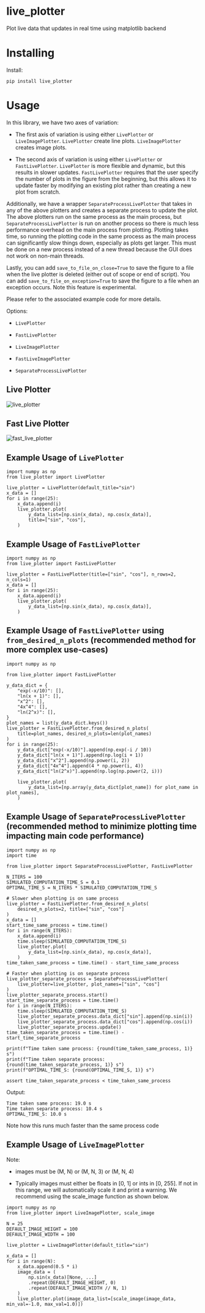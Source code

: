 # live_plotter

Plot live data that updates in real time using matplotlib backend

# Installing

Install:

```
pip install live_plotter
```

# Usage

In this library, we have two axes of variation:

* The first axis of variation is using either `LivePlotter` or `LiveImagePlotter`. `LivePlotter` create line plots. `LiveImagePlotter` creates image plots.

* The second axis of variation is using either `LivePlotter` or `FastLivePlotter`. `LivePlotter` is more flexible and dynamic, but this results in slower updates. `FastLivePlotter` requires that the user specify the number of plots in the figure from the beginning, but this allows it to update faster by modifying an existing plot rather than creating a new plot from scratch.

Additionally, we have a wrapper `SeparateProcessLivePlotter` that takes in any of the above plotters and creates a separate process to update the plot. The above plotters run on the same process as the main process, but `SeparateProcessLivePlotter` is run on another process so there is much less performance overhead on the main process from plotting. Plotting takes time, so running the plotting code in the same process as the main process can significantly slow things down, especially as plots get larger. This must be done on a new process instead of a new thread because the GUI does not work on non-main threads.

Lastly, you can add `save_to_file_on_close=True` to save the figure to a file when the live plotter is deleted (either out of scope or end of script). You can add `save_to_file_on_exception=True` to save the figure to a file when an exception occurs. Note this feature is experimental.

Please refer to the associated example code for more details.

Options:

- `LivePlotter`

- `FastLivePlotter`

- `LiveImagePlotter`

- `FastLiveImagePlotter`

- `SeparateProcessLivePlotter`

## Live Plotter

![live_plotter](https://github.com/tylerlum/live_plotting/assets/26510814/919532a7-3d6d-47c2-b2e6-4aebb66d2591)

## Fast Live Plotter

![fast_live_plotter](https://github.com/tylerlum/live_plotting/assets/26510814/6c9c1647-e4b2-4589-ba91-ba3f5947843c)

## Example Usage of `LivePlotter`

```
import numpy as np
from live_plotter import LivePlotter

live_plotter = LivePlotter(default_title="sin")
x_data = []
for i in range(25):
    x_data.append(i)
    live_plotter.plot(
        y_data_list=[np.sin(x_data), np.cos(x_data)],
        title=["sin", "cos"],
    )
```

## Example Usage of `FastLivePlotter`

```
import numpy as np
from live_plotter import FastLivePlotter

live_plotter = FastLivePlotter(title=["sin", "cos"], n_rows=2, n_cols=1)
x_data = []
for i in range(25):
    x_data.append(i)
    live_plotter.plot(
        y_data_list=[np.sin(x_data), np.cos(x_data)],
    )
```

## Example Usage of `FastLivePlotter` using `from_desired_n_plots` (recommended method for more complex use-cases)

```
import numpy as np

from live_plotter import FastLivePlotter

y_data_dict = {
    "exp(-x/10)": [],
    "ln(x + 1)": [],
    "x^2": [],
    "4x^4": [],
    "ln(2^x)": [],
}
plot_names = list(y_data_dict.keys())
live_plotter = FastLivePlotter.from_desired_n_plots(
    title=plot_names, desired_n_plots=len(plot_names)
)
for i in range(25):
    y_data_dict["exp(-x/10)"].append(np.exp(-i / 10))
    y_data_dict["ln(x + 1)"].append(np.log(i + 1))
    y_data_dict["x^2"].append(np.power(i, 2))
    y_data_dict["4x^4"].append(4 * np.power(i, 4))
    y_data_dict["ln(2^x)"].append(np.log(np.power(2, i)))

    live_plotter.plot(
        y_data_list=[np.array(y_data_dict[plot_name]) for plot_name in plot_names],
    )
```

## Example Usage of `SeparateProcessLivePlotter` (recommended method to minimize plotting time impacting main code performance)

```
import numpy as np
import time

from live_plotter import SeparateProcessLivePlotter, FastLivePlotter

N_ITERS = 100
SIMULATED_COMPUTATION_TIME_S = 0.1
OPTIMAL_TIME_S = N_ITERS * SIMULATED_COMPUTATION_TIME_S

# Slower when plotting is on same process
live_plotter = FastLivePlotter.from_desired_n_plots(
    desired_n_plots=2, title=["sin", "cos"]
)
x_data = []
start_time_same_process = time.time()
for i in range(N_ITERS):
    x_data.append(i)
    time.sleep(SIMULATED_COMPUTATION_TIME_S)
    live_plotter.plot(
        y_data_list=[np.sin(x_data), np.cos(x_data)],
    )
time_taken_same_process = time.time() - start_time_same_process

# Faster when plotting is on separate process
live_plotter_separate_process = SeparateProcessLivePlotter(
    live_plotter=live_plotter, plot_names=["sin", "cos"]
)
live_plotter_separate_process.start()
start_time_separate_process = time.time()
for i in range(N_ITERS):
    time.sleep(SIMULATED_COMPUTATION_TIME_S)
    live_plotter_separate_process.data_dict["sin"].append(np.sin(i))
    live_plotter_separate_process.data_dict["cos"].append(np.cos(i))
    live_plotter_separate_process.update()
time_taken_separate_process = time.time() - start_time_separate_process

print(f"Time taken same process: {round(time_taken_same_process, 1)} s")
print(f"Time taken separate process: {round(time_taken_separate_process, 1)} s")
print(f"OPTIMAL_TIME_S: {round(OPTIMAL_TIME_S, 1)} s")

assert time_taken_separate_process < time_taken_same_process
```
Output:
```
Time taken same process: 19.0 s
Time taken separate process: 10.4 s
OPTIMAL_TIME_S: 10.0 s
```

Note how this runs much faster than the same process code

## Example Usage of `LiveImagePlotter`

Note:

* images must be (M, N) or (M, N, 3) or (M, N, 4)

* Typically images must either be floats in [0, 1] or ints in [0, 255]. If not in this range, we will automatically scale it and print a warning. We recommend using the scale_image function as shown below.

```
import numpy as np
from live_plotter import LiveImagePlotter, scale_image

N = 25
DEFAULT_IMAGE_HEIGHT = 100
DEFAULT_IMAGE_WIDTH = 100

live_plotter = LiveImagePlotter(default_title="sin")

x_data = []
for i in range(N):
    x_data.append(0.5 * i)
    image_data = (
        np.sin(x_data)[None, ...]
        .repeat(DEFAULT_IMAGE_HEIGHT, 0)
        .repeat(DEFAULT_IMAGE_WIDTH // N, 1)
    )
    live_plotter.plot(image_data_list=[scale_image(image_data, min_val=-1.0, max_val=1.0)])
```